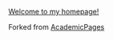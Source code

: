 [Welcome to my homepage!](mhamidasn.github.io)

Forked from [AcademicPages](https://academicpages.github.io/)